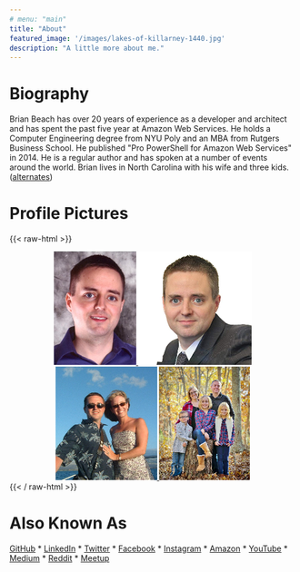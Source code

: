 ```yaml
---
# menu: "main"
title: "About"
featured_image: '/images/lakes-of-killarney-1440.jpg'
description: "A little more about me."
---
```


# Biography 

Brian Beach has over 20 years of experience as a developer and architect and 
has spent the past five year at Amazon Web Services. He holds a Computer 
Engineering degree from NYU Poly and an MBA from Rutgers Business School. He 
published "Pro PowerShell for Amazon Web Services" in 2014. He is a regular 
author and has spoken at a number of events around the world. Brian lives in 
North Carolina with his wife and three kids. ([alternates](alternate-biographies/))

# Profile Pictures


{{< raw-html >}}
<center>
  <a href="profile-pictures/brian-beach-casual.jpg">
    <img alt="Casual"
      src="profile-pictures/brian-beach-casual-thumbnail.jpg" 
      style="display:inline; max-height:200; width: auto">
  </a>
  <a href="profile-pictures/brian-beach-formal.jpg">
    <img alt="Formal"
      src="profile-pictures/brian-beach-formal-thumbnail.jpg" 
      style="display:inline; max-height:200; width: auto">
  </a>
  </br>
  <a href="profile-pictures/brian-beach-personal.jpg">
    <img alt="Formal"
      src="profile-pictures/brian-beach-personal-thumbnail.jpg" 
      style="display:inline; max-height:200; width: auto">
  </a>
  <a href="profile-pictures/brian-beach-family.jpg">
    <img alt="Formal"
      src="profile-pictures/brian-beach-family-thumbnail.jpg" 
      style="display:inline; max-height:200; width: auto">
  </a>
</center>
{{< / raw-html >}}

# Also Known As

[GitHub](https://github.com/brianjbeach) \*
[LinkedIn](https://www.linkedin.com/in/brianjbeach/) \*
[Twitter](https://twitter.com/brianjbeach) \*
[Facebook](https://www.facebook.com/brianjbeach) \*
[Instagram](https://www.instagram.com/brianjbeach/) \*
[Amazon](https://www.amazon.com/-/e/B00H679Z3S) \*
[YouTube](https://www.youtube.com/channel/UCQO10DnxJBiLf6aXBSb1hvA) \*
[Medium](https://medium.com/@brianjbeach) \*
[Reddit](https://www.reddit.com/user/brianjbeach) \*
[Meetup](https://www.meetup.com/members/147880072/)